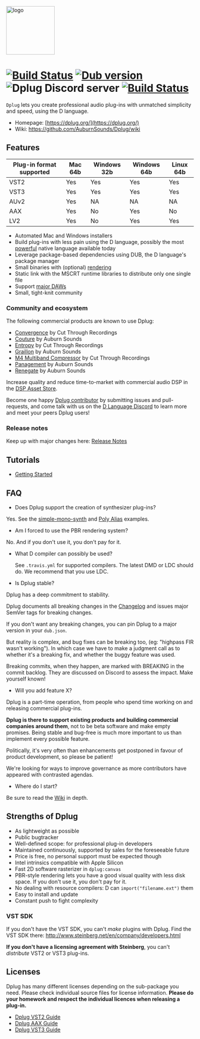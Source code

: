 <img alt="logo" src="https://cdn.rawgit.com/AuburnSounds/dplug/master/tools/dplug-logos/logo-coloured-on-transparent.png" width="130">

# [![Build Status](https://travis-ci.org/AuburnSounds/Dplug.svg?branch=master)](https://travis-ci.org/AuburnSounds/Dplug) <a href="https://code.dlang.org/packages/dplug" title="Go to dplug"><img src="https://img.shields.io/dub/v/dplug.svg" alt="Dub version"></a> ![Dplug Discord server](https://discordapp.com/api/guilds/242094594181955585/widget.png?style=shield) [![Build Status](https://dev.azure.com/AuburnSounds/Dplug%20CI/_apis/build/status/AuburnSounds.Dplug?branchName=master)](https://dev.azure.com/AuburnSounds/Dplug%20CI/_build/latest?definitionId=2&branchName=master)

`Dplug` lets you create professional audio plug-ins with unmatched simplicity and speed, using the D language.

- Homepage: [https://dplug.org/](https://dplug.org/)
- Wiki: https://github.com/AuburnSounds/Dplug/wiki

## Features

|  Plug-in format supported | Mac 64b | Windows 32b | Windows 64b | Linux 64b |
|---------------------------|---------|-------------|-------------|-----------|
| VST2                      | Yes     | Yes         | Yes         | Yes       |
| VST3                      | Yes     | Yes         | Yes         | Yes       |
| AUv2                      | Yes     | NA          | NA          | NA        |
| AAX                       | Yes     | No          | Yes         | No        |
| LV2                       | Yes     | No          | Yes         | Yes       |


- Automated Mac and Windows installers
- Build plug-ins with less pain using the D language, possibly the most [powerful](https://dlang.org/orgs-using-d.html) native language available today
- Leverage package-based dependencies using DUB, the D language's package manager
- Small binaries with (optional) [rendering](http://www.auburnsounds.com/blog/2016-09-16_PBR-for-Audio-Software-Interfaces.html)
- Static link with the MSCRT runtime libraries to distribute only one single file
- Support [major DAWs](https://github.com/AuburnSounds/Dplug/wiki/Host-Support)
- Small, tight-knit community


### Community and ecosystem

The following commercial products are known to use Dplug:

- [Convergence](https://www.cutthroughrecordings.com/product/Convergence) by Cut Through Recordings
- [Couture](https://www.auburnsounds.com/products/Couture.html) by Auburn Sounds
- [Entropy](https://www.cutthroughrecordings.com/product/Entropy_II_-_Enhanced_Stereo_Delay) by Cut Through Recordings
- [Graillon](https://www.auburnsounds.com/products/Graillon.html) by Auburn Sounds
- [M4 Multiband Compressor](https://www.cutthroughrecordings.com/product/M4_Multiband_Compressor) by Cut Through Recordings
- [Panagement](https://www.auburnsounds.com/products/Panagement.html) by Auburn Sounds
- [Renegate](https://www.auburnsounds.com/products/Renegate.html) by Auburn Sounds

Increase quality and reduce time-to-market with commercial audio DSP in the [DSP Asset Store](DSP_Asset_Store.md).

Become one happy [Dplug contributor](https://github.com/AuburnSounds/Dplug/graphs/contributors) by submitting issues and pull-requests, and come talk with us on the [D Language Discord](https://discord.gg/QZtGZUw) to learn more and meet your peers Dplug users!



### Release notes

Keep up with major changes here: [Release Notes](https://github.com/AuburnSounds/Dplug/wiki/Release-notes)


## Tutorials

- [Getting Started](https://github.com/AuburnSounds/Dplug/wiki/Getting-Started)


## FAQ

- Does Dplug support the creation of synthesizer plug-ins?

Yes. See the [simple-mono-synth](examples/simple-mono-synth) and [Poly Alias](examples/poly-alias-synth) examples.

- Am I forced to use the PBR rendering system?

No. And if you don't use it, you don't pay for it.


- What D compiler can possibly be used?

   See `.travis.yml` for supported compilers. The latest DMD or LDC should do.
   We recommend that you use LDC.


- Is Dplug stable?

Dplug has a deep commitment to stability.

Dplug documents all breaking changes in the [Changelog](https://github.com/AuburnSounds/Dplug/wiki/) and
issues major SemVer tags for breaking changes.

If you don't want any breaking changes, you can pin Dplug to a major version in your `dub.json`.

But reality is complex, and bug fixes can be breaking too, (eg: "highpass FIR wasn't working").
In which case we have to make a judgment call as to whether it's a breaking fix, and whether the buggy feature was used.

Breaking commits, when they happen, are marked with BREAKING in the commit backlog.
They are discussed on Discord to assess the impact. Make yourself known!

- Will you add feature X?

Dplug is a part-time operation, from people who spend time working on and releasing commercial plug-ins.

**Dplug is there to support existing products and building commercial companies around them**, not to be beta software and make empty promises. 
Being stable and bug-free is much more important to us than implement every possible feature.

Politically, it's very often than enhancements get postponed in favour of product development, so please be patient!

We're looking for ways to improve governance as more contributors have appeared with contrasted agendas.


- Where do I start?

Be sure to read the [Wiki](https://github.com/AuburnSounds/Dplug/wiki/) in depth.


## Strengths of Dplug

  - As lightweight as possible
  - Public bugtracker
  - Well-defined scope: for professional plug-in developers
  - Maintained continuously, supported by sales for the foreseeable future
  - Price is free, no personal support must be expected though
  - Intel intrinsics compatible with Apple Silicon
  - Fast 2D software rasterizer in `dplug:canvas`
  - PBR-style rendering lets you have a good visual quality with less disk space. If you don't use it, you don't pay for it.
  - No dealing with resource compilers: D can `import("filename.ext")` them
  - Easy to install and update
  - Constant push to fight complexity


### VST SDK

If you don't have the VST SDK, you can't _make_ plugins with Dplug.
Find the VST SDK there: http://www.steinberg.net/en/company/developers.html

**If you don't have a licensing agreement with Steinberg**, you can't _distribute_ VST2 or VST3 plug-ins.


## Licenses

Dplug has many different licenses depending on the sub-package you need.
Please check individual source files for license information.
**Please do your homework and respect the individual licences when releasing a plug-in.**

- [Dplug VST2 Guide](https://github.com/AuburnSounds/Dplug/wiki/Dplug-VST2-Guide)
- [Dplug AAX Guide](https://github.com/AuburnSounds/Dplug/wiki/Dplug-AAX-Guide)
- [Dplug VST3 Guide](https://github.com/AuburnSounds/Dplug/wiki/Dplug-VST3-Guide)

